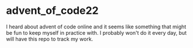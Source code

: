 # advent_of_code22
I heard about advent of code online and it seems like something that might be fun to keep myself in practice with. I probably won't do it every day, but will have this repo to track my work.
